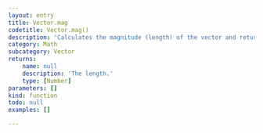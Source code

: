 ```yaml
---
layout: entry
title: Vector.mag
codetitle: Vector.mag()
description: 'Calculates the magnitude (length) of the vector and returns the result as a float'
category: Math
subcategory: Vector
returns:
    name: null
    description: 'The length.'
    type: [Number]
parameters: []
kind: function
todo: null
examples: []

---
```

